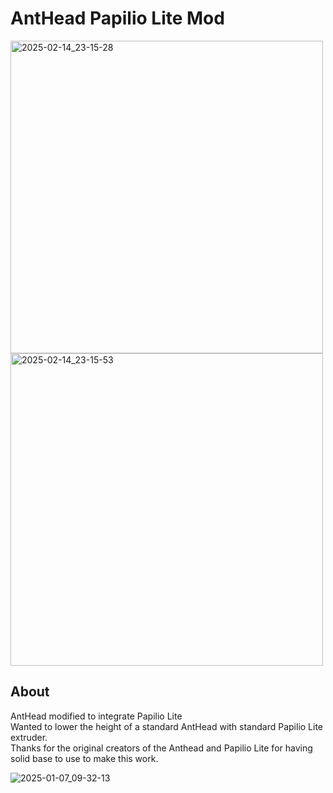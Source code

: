 # AntHead Papilio Lite Mod

<img width="500" alt="2025-02-14_23-15-28" src="https://github.com/user-attachments/assets/17632ea5-4766-4836-a35d-071ee754239b" />
<img width="500" alt="2025-02-14_23-15-53" src="https://github.com/user-attachments/assets/10599d39-7dc7-44e3-a5a6-0754593e0a82" />

## About
AntHead modified to integrate Papilio Lite<br>
Wanted to lower the height of a standard AntHead with standard Papilio Lite extruder. <br>
Thanks for the original creators of the Anthead and Papilio Lite for having solid base to use to make this work. <be>

![2025-01-07_09-32-13](https://github.com/user-attachments/assets/1e1f2af1-bae8-47ad-91ee-a4f3a1937b25)
